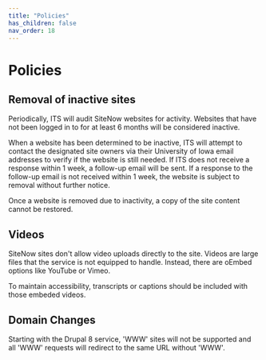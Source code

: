 ```yaml
---
title: "Policies"
has_children: false
nav_order: 18
---
```


# Policies

## Removal of inactive sites

Periodically, ITS will audit SiteNow websites for activity. Websites that have not been logged in to for at least 6 months will be considered inactive.

When a website has been determined to be inactive, ITS will attempt to contact the designated site owners via their University of Iowa email addresses to verify if the website is still needed. If ITS does not receive a response within 1 week, a follow-up email will be sent. If a response to the follow-up email is not received within 1 week, the website is subject to removal without further notice.

Once a website is removed due to inactivity, a copy of the site content cannot be restored.


## Videos

SiteNow sites don't allow video uploads directly to the site. Videos are large files that the service is not equipped to handle. Instead, there are oEmbed options like YouTube or Vimeo.

To maintain accessibility, transcripts or captions should be included with those embeded videos.

## Domain Changes

Starting with the Drupal 8 service, 'WWW' sites will not be supported and all 'WWW' requests will redirect to the same URL without 'WWW'.
